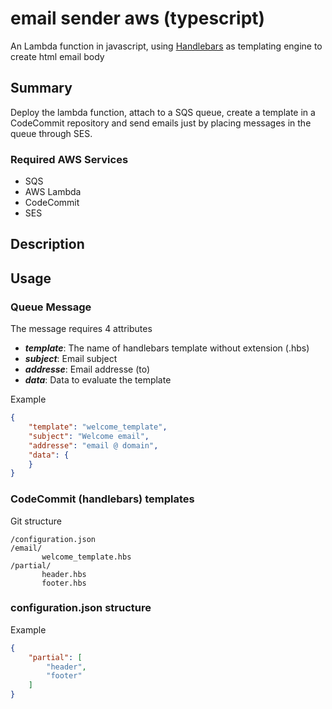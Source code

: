 # email sender aws (typescript)

An Lambda function in javascript, using [Handlebars](https://handlebarsjs.com/) as templating engine to create html email body

## Summary

Deploy the lambda function, attach to a SQS queue, create a template in a CodeCommit repository and send emails just by placing messages in the queue through SES.

### Required AWS Services

- SQS
- AWS Lambda
- CodeCommit
- SES

## Description

## Usage

### Queue Message

The message requires 4 attributes

- ***template***: The name of handlebars template without extension (.hbs)
- ***subject***: Email subject
- ***addresse***: Email addresse (to)
- ***data***: Data to evaluate the template

Example

``` json
{
    "template": "welcome_template",
    "subject": "Welcome email",
    "addresse": "email @ domain",
    "data": {
    }
}
```

### CodeCommit (handlebars) templates

Git structure

```plaintext
/configuration.json
/email/
       welcome_template.hbs
/partial/
       header.hbs
       footer.hbs
```

### configuration.json structure

Example
```json
{
    "partial": [
        "header",
        "footer"
    ]
}
```

